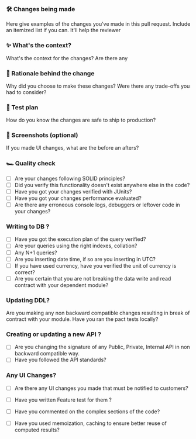 ### 🛠 Changes being made

Here give examples of the changes you've made in this pull request. Include an itemized list if you can. It'll help the reviewer


### ✨ What's the context?

What's the context for the changes? Are there any


### 🧠 Rationale behind the change

Why did you choose to make these changes? Were there any trade-offs you had to consider? 


### 🧪 Test plan

How do you know the changes are safe to ship to production?


### 📸 Screenshots (optional)

If you made UI changes, what are the before an afters?


### 🏎 Quality check

- [ ] Are your changes following SOLID principles?
- [ ] Did you verify this functionality doesn't exist anywhere else in the code?
- [ ] Have you got your changes verified with JUnits?
- [ ] Have you got your changes performance evaluated?
- [ ] Are there any erroneous console logs, debuggers or leftover code in your changes?

### Writing to DB ? 
- [ ] Have you got the execution plan of the query verified?
- [ ] Are your queries using the right indexes, collation?
- [ ] Any N+1 queries?
- [ ] Are you inserting date time, if so are you inserting in UTC?
- [ ] If you have used currency, have you verified the unit of currency is correct?
- [ ] Are you certain that you are not breaking the data write and read contract with your dependent module?

### Updating DDL? 
Are you making any non backward compatible changes resulting in break of contract with your module. Have you ran the pact tests locally?

### Creating or updating a new API ? 
- [ ] Are you changing the signature of any Public, Private, Internal API in non backward compatible way.
- [ ] Have you followed the API standards?

### Any UI Changes?
- [ ] Are there any UI changes you made that must be notified to customers?
- [ ] Have you written Feature test for them ? 
- [ ] Have you commented on the complex sections of the code?
- [ ] Have you used memoization, caching to ensure better reuse of computed results?
  
